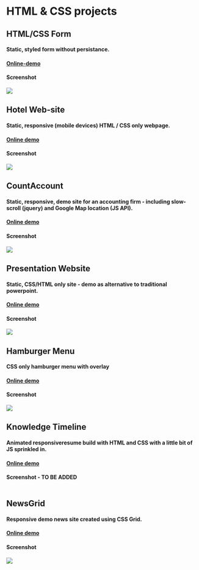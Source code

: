 # HTML & CSS projects

## HTML/CSS Form

#### Static, styled form without persistance.

#### <a target="_blank" rel="noopener noreferrer" href="https://danmalmx.github.io/html_css_form">Online-demo</a>

#### Screenshot

<img src="https://media.giphy.com/media/t9aVFft3RzflXxs7Lf/giphy.gif"/>
 
 
## Hotel Web-site

#### Static, responsive (mobile devices) HTML / CSS only webpage. 

#### <a href="https://danmalmx.github.io/Hotel_webpage">Online demo </a>

#### Screenshot

 <img src="https://media.giphy.com/media/bFcxk4gFdey7lJ9C0L/giphy.gif">
 
 
## CountAccount

#### Static, responsive, demo site for an accounting firm - including slow-scroll (jquery) and Google Map location (JS API).

#### <a href="https://danmalmx.github.io/CountAccount">Online demo </a>

#### Screenshot

 <img src="https://media.giphy.com/media/xVv2vYMgcWc2K2FvQo/giphy.gif" />
 


## Presentation Website

#### Static, CSS/HTML only site - demo as alternative to traditional powerpoint.

#### <a href="https://danmalmx.github.io/presentation_website/">Online demo </a>

#### Screenshot

 <img src="https://media.giphy.com/media/26tmkELphQQL4kni1p/giphy.gif" />



## Hamburger Menu

#### CSS only hamburger menu with overlay

#### <a href="https://danmalmx.github.io/css_hamburger_menu">Online demo </a>

#### Screenshot

 <img src="https://media.giphy.com/media/dllBxBmlVF4QNo8VFg/giphy.gif" />
 
 
## Knowledge Timeline

#### Animated responsiveresume build with HTML and CSS with a little bit of JS sprinkled in.

#### <a href="https://danmalmx.github.io/knowledge_timeline">Online demo </a>

#### Screenshot - TO BE ADDED

 <img src="" />
 


## NewsGrid

#### Responsive demo news site created using CSS Grid.

#### <a href="https://danmalmx.github.io/NewsGrid">Online demo </a>

#### Screenshot

 <img src="https://media.giphy.com/media/43MXUjQki4toKd1vv1/giphy.gif" />
